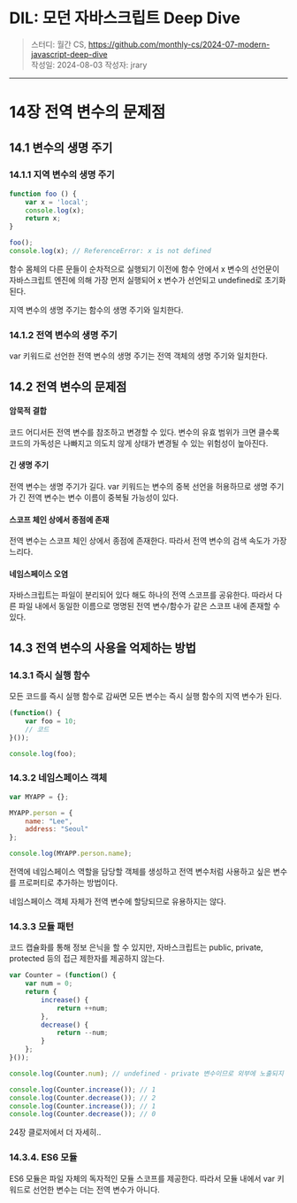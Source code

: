 # DIL: 모던 자바스크립트 Deep Dive

> 스터디: 월간 CS, https://github.com/monthly-cs/2024-07-modern-javascript-deep-dive  
> 작성일: 2024-08-03
> 작성자: jrary

---

# 14장 전역 변수의 문제점
## 14.1 변수의 생명 주기
### 14.1.1 지역 변수의 생명 주기

```js
function foo () {
    var x = 'local';
    console.log(x);
    return x;
}

foo();
console.log(x); // ReferenceError: x is not defined
```
함수 몸체의 다른 문들이 순차적으로 실행되기 이전에 함수 안에서 x 변수의 선언문이 자바스크립트 엔진에 의해 가장 먼저 실행되어 x 변수가 선언되고 undefined로 초기화된다.

지역 변수의 생명 주기는 함수의 생명 주기와 일치한다.

### 14.1.2 전역 변수의 생명 주기

var 키워드로 선언한 전역 변수의 생명 주기는 전역 객체의 생명 주기와 일치한다.

## 14.2 전역 변수의 문제점
#### 암묵적 결합

코드 어디서든 전역 변수를 참조하고 변경할 수 있다. 변수의 유효 범위가 크면 클수록 코드의 가독성은 나빠지고 의도치 않게 상태가 변경될 수 있는 위험성이 높아진다.

#### 긴 생명 주기

전역 변수는 생명 주기가 길다. var 키워드는 변수의 중복 선언을 허용하므로 생명 주기가 긴 전역 변수는 변수 이름이 중복될 가능성이 있다.

#### 스코프 체인 상에서 종점에 존재

전역 변수는 스코프 체인 상에서 종점에 존재한다. 따라서 전역 변수의 검색 속도가 가장 느리다.

#### 네임스페이스 오염

자바스크립트는 파일이 분리되어 있다 해도 하나의 전역 스코프를 공유한다. 따라서 다른 파일 내에서 동일한 이름으로 명명된 전역 변수/함수가 같은 스코프 내에 존재할 수 있다.

## 14.3 전역 변수의 사용을 억제하는 방법
### 14.3.1 즉시 실행 함수

모든 코드를 즉시 실행 함수로 감싸면 모든 변수는 즉시 실행 함수의 지역 변수가 된다.

```js
(function() {
    var foo = 10;
    // 코드
}());

console.log(foo);
```

### 14.3.2 네임스페이스 객체

```js
var MYAPP = {};

MYAPP.person = {
    name: "Lee",
    address: "Seoul"
};

console.log(MYAPP.person.name);
```

전역에 네임스페이스 역할을 담당할 객체를 생성하고 전역 변수처럼 사용하고 싶은 변수를 프로퍼티로 추가하는 방법이다.

네임스페이스 객체 자체가 전역 변수에 할당되므로 유용하지는 않다.

### 14.3.3 모듈 패턴

코드 캡슐화를 통해 정보 은닉을 할 수 있지만, 자바스크립트는 public, private, protected 등의 접근 제한자를 제공하지 않는다. 

```js
var Counter = (function() {
    var num = 0;
    return {
        increase() {
            return ++num;
        },
        decrease() {
            return --num;
        }
    };
}());

console.log(Counter.num); // undefined - private 변수이므로 외부에 노출되지 않는다.

console.log(Counter.increase()); // 1
console.log(Counter.decrease()); // 2
console.log(Counter.increase()); // 1
console.log(Counter.decrease()); // 0
```

24장 클로저에서 더 자세히..

### 14.3.4. ES6 모듈

ES6 모듈은 파일 자체의 독자적인 모듈 스코프를 제공한다. 따라서 모듈 내에서 var 키워드로 선언한 변수는 더는 전역 변수가 아니다.